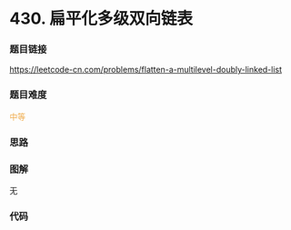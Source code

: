 # 430. 扁平化多级双向链表

### 题目链接

https://leetcode-cn.com/problems/flatten-a-multilevel-doubly-linked-list

### 题目难度

<font color=#F0AD4E>中等</font>

### 思路



### 图解

无

### 代码

```python
```